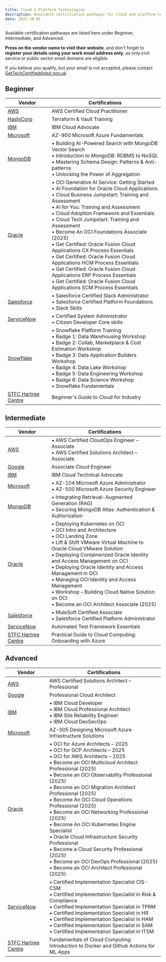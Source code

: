 ```yaml
---
title: Cloud & Platform Technologies
description: Available certification pathways for cloud and platform technologies
date: 2025-10-01
---
```


Available certification pathways are listed here under Beginner, Intermediate, and Advanced.

**Press on the vendor name to visit their website**, and don't forget to **register your details using your work email address only**, as only civil service or public sector email domains are eligible.

If you believe you qualify, but your email is not accepted, please contact [GetTechCertified@dsit.gov.uk](mailto:GetTechCertified@dsit.gov.uk).

## Beginner

| Vendor | Certifications |
|--------|---------------|
| [AWS](https://pages.awscloud.com/aws-partnership-government-digital-services-get-tech-certified.html) | AWS Certified Cloud Practitioner |
| [HashiCorp](https://www.hashicorp.com/campaign/24q4-emea-ukic-gds-skill-up-campaign) | Terraform & Vault Training |
| [IBM](https://livesend.ibm.com/i/V0WIDS6CLW7XFtll8MaWCjvN5___aqr7NVdOTc04PPLUSSIGNWqt34kEatTLdXgtfZoqX7PLUSSIGNfbgqlHaueW5QUQlZEfFTxIw8QTCzWkbXqIkygMKT___2apEEQUALSIGN) | IBM Cloud Advocate |
| [Microsoft](https://www.microsoft.com/en-gb/business/get-tech-certified) | AZ-900 Microsoft Azure Fundamentals |
| [MongoDB](https://www.mongodb.com/resources/webinars/mongodb-and-google-public-sector/get-tech-certified-with-mongodb) | • Building AI-Powered Search with MongoDB Vector Search<br>• Introduction to MongoDB: RDBMS to NoSQL<br>• Mastering Schema Design: Patterns & Anti-patterns<br>• Unlocking the Power of Aggregation |
| [Oracle](https://education.oracle.com/ukgovtcddo) | • OCI Generative AI Service: Getting Started<br>• AI Foundation for Oracle Cloud Applications<br>• Cloud Business Jumpstart: Training and Assessment<br>• AI for You: Training and Assessment<br>• Cloud Adoption Framework and Essentials<br>• Cloud Tech Jumpstart: Training and Assessment<br>• Become An OCI Foundations Associate (2025)<br>• Get Certified: Oracle Fusion Cloud Applications CX Process Essentials<br>• Get Certified: Oracle Fusion Cloud Applications HCM Process Essentials<br>• Get Certified: Oracle Fusion Cloud Applications ERP Process Essentials<br>• Get Certified: Oracle Fusion Cloud Applications SCM Process Essentials |
| [Salesforce](https://view.salesforce.com/viewer/1a2333fe89b26207240d8bc21c3d13fe#os2loc68wo) | • Salesforce Certified Slack Administrator<br>• Salesforce Certified Platform Foundations<br>• Slack Skills |
| [ServiceNow](https://learning.servicenow.com/now/lxp/home) | • Certified System Administrator<br>• Citizen Developer Core skills |
| [Snowflake](https://www.snowflake.com/en/lp/GDS_Get_Tech_Certified_Programme/) | • Snowflake Platform Training<br>• Badge 1: Data Warehousing Workshop<br>• Badge 2: Collab, Marketplace & Cost Estimation Workshop<br>• Badge 3: Data Application Builders Workshop<br>• Badge 4: Data Lake Workshop<br>• Badge 5: Data Engineering Workshop<br>• Badge 6: Data Science Workshop<br>• Snowflake Fundamentals |
| [STFC Hartree Centre](https://hartreetraining.stfc.ac.uk/moodle/local/hartree/index.php) | Beginner's Guide to Cloud for Industry |

## Intermediate

| Vendor | Certifications |
|--------|---------------|
| [AWS](https://pages.awscloud.com/aws-partnership-government-digital-services-get-tech-certified.html) | • AWS Certified CloudOps Engineer – Associate<br>• AWS Certified Solutions Architect – Associate |
| [Google](https://rsvp.withgoogle.com/events/google-cloud-get-tech-certified) | Associate Cloud Engineer |
| [IBM](https://livesend.ibm.com/i/V0WIDS6CLW7XFtll8MaWCjvN5___aqr7NVdOTc04PPLUSSIGNWqt34kEatTLdXgtfZoqX7PLUSSIGNfbgqlHaueW5QUQlZEfFTxIw8QTCzWkbXqIkygMKT___2apEEQUALSIGN) | IBM Cloud Technical Advocate |
| [Microsoft](https://www.microsoft.com/en-gb/business/get-tech-certified) | • AZ-104 Microsoft Azure Administrator<br>• AZ-500 Microsoft Azure Security Engineer |
| [MongoDB](https://www.mongodb.com/resources/webinars/mongodb-and-google-public-sector/get-tech-certified-with-mongodb) | • Integrating Retrieval-Augmented Generation (RAG)<br>• Securing MongoDB Atlas: Authentication & Authorization |
| [Oracle](https://education.oracle.com/ukgovtcddo) | • Deploying Kubernetes on OCI<br>• OCI Intro and Architecture<br>• OCI Landing Zone<br>• Lift & Shift VMware Virtual Machine to Oracle Cloud VMware Solution<br>• Deploying Containerized Oracle Identity and Access Management on OCI<br>• Deploying Oracle Identity and Access Management in OCI<br>• Managing OCI Identity and Access Management<br>• Workshop – Building Cloud Native Solution on OCI<br>• Become an OCI Architect Associate (2025) |
| [Salesforce](https://view.salesforce.com/viewer/1a2333fe89b26207240d8bc21c3d13fe#os2loc68wo) | • MuleSoft Certified Associate<br>• Salesforce Certified Platform Administrator |
| [ServiceNow](https://learning.servicenow.com/now/lxp/home) | Automated Test Framework Essentials |
| [STFC Hartree Centre](https://hartreetraining.stfc.ac.uk/moodle/local/hartree/index.php) | Practical Guide to Cloud Computing: Onboarding with Azure |

## Advanced

| Vendor | Certifications |
|--------|---------------|
| [AWS](https://pages.awscloud.com/aws-partnership-government-digital-services-get-tech-certified.html) | AWS Certified Solutions Architect – Professional |
| [Google](https://rsvp.withgoogle.com/events/google-cloud-get-tech-certified) | Professional Cloud Architect |
| [IBM](https://livesend.ibm.com/i/V0WIDS6CLW7XFtll8MaWCjvN5___aqr7NVdOTc04PPLUSSIGNWqt34kEatTLdXgtfZoqX7PLUSSIGNfbgqlHaueW5QUQlZEfFTxIw8QTCzWkbXqIkygMKT___2apEEQUALSIGN) | • IBM Cloud Developer<br>• IBM Cloud Professional Architect<br>• IBM Site Reliability Engineer<br>• IBM Cloud DevSecOps |
| [Microsoft](https://www.microsoft.com/en-gb/business/get-tech-certified) | AZ-305 Designing Microsoft Azure Infrastructure Solutions |
| [Oracle](https://education.oracle.com/ukgovtcddo) | • OCI for Azure Architects – 2025<br>• OCI for GCP Architects – 2025<br>• OCI for AWS Architects – 2025<br>• Become an OCI Multicloud Architect Professional (2025)<br>• Become an OCI Observability Professional (2025)<br>• Become an OCI Migration Architect Professional (2025)<br>• Become An OCI Cloud Operations Professional (2025)<br>• Become an OCI Networking Professional (2025)<br>• Become An OCI Kubernetes Engine Specialist<br>• Oracle Cloud Infrastructure Security Professional<br>• Become a Cloud Security Professional (2025)<br>• Become an OCI DevOps Professional (2025)<br>• Become an OCI Architect Professional (2025) |
| [ServiceNow](https://learning.servicenow.com/now/lxp/home) | • Certified Implementation Specialist CIS-CSM<br>• Certified Implementation Specialist in Risk & Compliance<br>• Certified Implementation Specialist in TPRM<br>• Certified Implementation Specialist in HR<br>• Certified Implementation Specialist in HAM<br>• Certified Implementation Specialist in SAM<br>• Certified Implementation Specialist in ITSM |
| [STFC Hartree Centre](https://hartreetraining.stfc.ac.uk/moodle/local/hartree/index.php) | Fundamentals of Cloud Computing: Introduction to Docker and Github Actions for ML Apps |